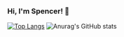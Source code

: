### Hi, I'm Spencer! 👋
[![Top Langs](https://github-readme-stats.vercel.app/api/top-langs/?username=spencerbig&hide=SCSS&theme=cobalt)](https://github.com/anuraghazra/github-readme-stats)
![Anurag's GitHub stats](https://github-readme-stats.vercel.app/api?username=spencerbig&show_icons=true&theme=cobalt&count_private=true)


<!--
**spencerbig/spencerbig** is a ✨ _special_ ✨ repository because its `README.md` (this file) appears on your GitHub profile.
